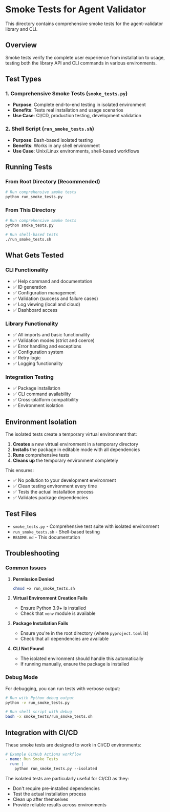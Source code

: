 # Smoke Tests for Agent Validator

This directory contains comprehensive smoke tests for the agent-validator library and CLI.

## Overview

Smoke tests verify the complete user experience from installation to usage, testing both the library API and CLI commands in various environments.

## Test Types

### 1. **Comprehensive Smoke Tests** (`smoke_tests.py`)

- **Purpose**: Complete end-to-end testing in isolated environment
- **Benefits**: Tests real installation and usage scenarios
- **Use Case**: CI/CD, production testing, development validation

### 2. **Shell Script** (`run_smoke_tests.sh`)

- **Purpose**: Bash-based isolated testing
- **Benefits**: Works in any shell environment
- **Use Case**: Unix/Linux environments, shell-based workflows

## Running Tests

### From Root Directory (Recommended)

```bash
# Run comprehensive smoke tests
python run_smoke_tests.py
```

### From This Directory

```bash
# Run comprehensive smoke tests
python smoke_tests.py

# Run shell-based tests
./run_smoke_tests.sh
```

## What Gets Tested

### CLI Functionality

- ✅ Help command and documentation
- ✅ ID generation
- ✅ Configuration management
- ✅ Validation (success and failure cases)
- ✅ Log viewing (local and cloud)
- ✅ Dashboard access

### Library Functionality

- ✅ All imports and basic functionality
- ✅ Validation modes (strict and coerce)
- ✅ Error handling and exceptions
- ✅ Configuration system
- ✅ Retry logic
- ✅ Logging functionality

### Integration Testing

- ✅ Package installation
- ✅ CLI command availability
- ✅ Cross-platform compatibility
- ✅ Environment isolation

## Environment Isolation

The isolated tests create a temporary virtual environment that:

1. **Creates** a new virtual environment in a temporary directory
2. **Installs** the package in editable mode with all dependencies
3. **Runs** comprehensive tests
4. **Cleans up** the temporary environment completely

This ensures:

- ✅ No pollution to your development environment
- ✅ Clean testing environment every time
- ✅ Tests the actual installation process
- ✅ Validates package dependencies

## Test Files

- `smoke_tests.py` - Comprehensive test suite with isolated environment
- `run_smoke_tests.sh` - Shell-based testing
- `README.md` - This documentation

## Troubleshooting

### Common Issues

1. **Permission Denied**

   ```bash
   chmod +x run_smoke_tests.sh
   ```

2. **Virtual Environment Creation Fails**

   - Ensure Python 3.9+ is installed
   - Check that `venv` module is available

3. **Package Installation Fails**

   - Ensure you're in the root directory (where `pyproject.toml` is)
   - Check that all dependencies are available

4. **CLI Not Found**
   - The isolated environment should handle this automatically
   - If running manually, ensure the package is installed

### Debug Mode

For debugging, you can run tests with verbose output:

```bash
# Run with Python debug output
python -v run_smoke_tests.py

# Run shell script with debug
bash -x smoke_tests/run_smoke_tests.sh
```

## Integration with CI/CD

These smoke tests are designed to work in CI/CD environments:

```yaml
# Example GitHub Actions workflow
- name: Run Smoke Tests
  run: |
    python run_smoke_tests.py --isolated
```

The isolated tests are particularly useful for CI/CD as they:

- Don't require pre-installed dependencies
- Test the actual installation process
- Clean up after themselves
- Provide reliable results across environments
